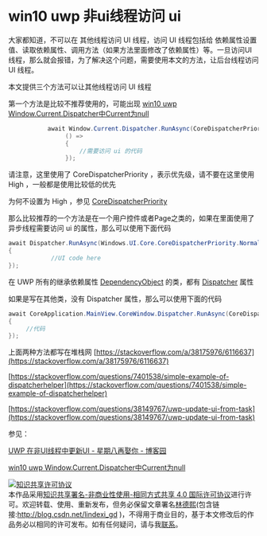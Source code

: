 
# win10 uwp 非ui线程访问 ui 

大家都知道，不可以在 其他线程访问 UI 线程，访问 UI 线程包括给 依赖属性设置值、读取依赖属性、调用方法（如果方法里面修改了依赖属性）等。一旦访问UI线程，那么就会报错，为了解决这个问题，需要使用本文的方法，让后台线程访问 UI 线程。

<!--more-->


<!-- CreateTime:2019/10/12 15:00:12 -->

<!-- csdn -->

本文提供三个方法可以让其他线程访问 UI 线程

第一个方法是比较不推荐使用的，可能出现 [win10 uwp Window.Current.Dispatcher中Current为null](https://blog.lindexi.com/post/win10-uwp-Window.Current.Dispatcher%E4%B8%ADCurrent%E4%B8%BAnull.html)

```csharp
           await Window.Current.Dispatcher.RunAsync(CoreDispatcherPriority.High,
                () =>
                {
                    //需要访问 ui 的代码
                });
```

请注意，这里使用了 CoreDispatcherPriority ，表示优先级，请不要在这里使用 High ，一般都是使用比较低的优先

为何不设置为 High ，参见
[CoreDispatcherPriority](https://docs.microsoft.com/en-us/uwp/api/Windows.UI.Core.CoreDispatcherPriority)

那么比较推荐的一个方法是在一个用户控件或者Page之类的，如果在里面使用了异步线程需要访问 ui 的属性，那么可以使用下面代码

```csharp
await Dispatcher.RunAsync(Windows.UI.Core.CoreDispatcherPriority.Normal, () => 
{
            //UI code here
});
```

在 UWP 所有的继承依赖属性 [DependencyObject](https://docs.microsoft.com/en-us/uwp/api/windows.ui.xaml.dependencyobject) 的类，都有 [Dispatcher](https://docs.microsoft.com/en-us/uwp/api/windows.ui.xaml.dependencyobject.dispatcher) 属性

如果是写在其他类，没有 Dispatcher 属性，那么可以使用下面的代码

```csharp
await CoreApplication.MainView.CoreWindow.Dispatcher.RunAsync(CoreDispatcherPriority.Normal, () => 
{ 
     //代码
});
```

上面两种方法都写在堆栈网 [https://stackoverflow.com/a/38175976/6116637](https://stackoverflow.com/a/38175976/6116637)

[https://stackoverflow.com/questions/7401538/simple-example-of-dispatcherhelper](https://stackoverflow.com/questions/7401538/simple-example-of-dispatcherhelper)

[https://stackoverflow.com/questions/38149767/uwp-update-ui-from-task](https://stackoverflow.com/questions/38149767/uwp-update-ui-from-task)

参见：

[UWP 在非UI线程中更新UI - 星期八再娶你 - 博客园](https://www.cnblogs.com/hupo376787/p/11660732.html#4387513 )

[win10 uwp Window.Current.Dispatcher中Current为null](https://blog.lindexi.com/post/win10-uwp-window.current.dispatcher%E4%B8%ADcurrent%E4%B8%BAnull )





<a rel="license" href="http://creativecommons.org/licenses/by-nc-sa/4.0/"><img alt="知识共享许可协议" style="border-width:0" src="https://licensebuttons.net/l/by-nc-sa/4.0/88x31.png" /></a><br />本作品采用<a rel="license" href="http://creativecommons.org/licenses/by-nc-sa/4.0/">知识共享署名-非商业性使用-相同方式共享 4.0 国际许可协议</a>进行许可。欢迎转载、使用、重新发布，但务必保留文章署名[林德熙](http://blog.csdn.net/lindexi_gd)(包含链接:http://blog.csdn.net/lindexi_gd )，不得用于商业目的，基于本文修改后的作品务必以相同的许可发布。如有任何疑问，请与我[联系](mailto:lindexi_gd@163.com)。